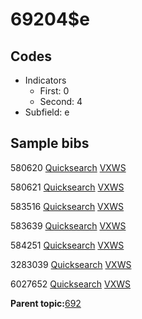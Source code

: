 # 69204$e

## Codes

-   Indicators
    -   First: 0
    -   Second: 4
-   Subfield: e

## Sample bibs

580620 [Quicksearch](https://search.library.yale.edu/catalog/580620) [VXWS](http://prodorbis.library.yale.edu:7014/vxws/GetHoldingsService?bibId=580620)

580621 [Quicksearch](https://search.library.yale.edu/catalog/580621) [VXWS](http://prodorbis.library.yale.edu:7014/vxws/GetHoldingsService?bibId=580621)

583516 [Quicksearch](https://search.library.yale.edu/catalog/583516) [VXWS](http://prodorbis.library.yale.edu:7014/vxws/GetHoldingsService?bibId=583516)

583639 [Quicksearch](https://search.library.yale.edu/catalog/583639) [VXWS](http://prodorbis.library.yale.edu:7014/vxws/GetHoldingsService?bibId=583639)

584251 [Quicksearch](https://search.library.yale.edu/catalog/584251) [VXWS](http://prodorbis.library.yale.edu:7014/vxws/GetHoldingsService?bibId=584251)

3283039 [Quicksearch](https://search.library.yale.edu/catalog/3283039) [VXWS](http://prodorbis.library.yale.edu:7014/vxws/GetHoldingsService?bibId=3283039)

6027652 [Quicksearch](https://search.library.yale.edu/catalog/6027652) [VXWS](http://prodorbis.library.yale.edu:7014/vxws/GetHoldingsService?bibId=6027652)

**Parent topic:**[692](../../tags/692/692.md)


